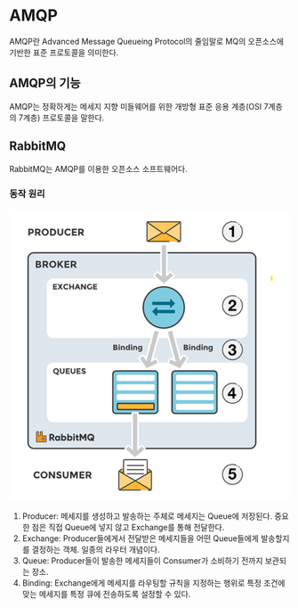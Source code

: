# AMQP

AMQP란 Advanced Message Queueing Protocol의 줄임말로 MQ의 오픈소스에 기반한 표준 프로토콜을 의미한다.

## AMQP의 기능

AMQP는 정확하게는 메세지 지향 미들웨어를 위한 개방형 표준 응용 계층(OSI 7계층의 7계층) 프로토콜을 말한다.

## RabbitMQ

RabbitMQ는 AMQP를 이용한 오픈소스 소프트웨어다.

### 동작 원리

![alt text](image.png)

1. Producer: 메세지를 생성하고 발송하는 주체로 메세지는 Queue에 저장된다. 중요한 점은 직접 Queue에 넣지 않고 Exchange를 통해 전달한다.
2. Exchange: Producer들에게서 전달받은 메세지들을 어떤 Queue들에게 발송할지를 결정하는 객체. 일종의 라우터 개념이다.
3. Queue: Producer들이 발송한 메세지들이 Consumer가 소비하기 전까지 보관되는 장소.
4. Binding: Exchange에게 메세지를 라우팅할 규칙을 지정하는 행위로 특정 조건에 맞는 메세지를 특정 큐에 전송하도록 설정할 수 있다.
